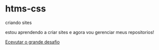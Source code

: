 # htms-css
 criando sites

estou aprendendo a criar sites e agora vou gerenciar meus repositorios!

<a href=https://github.com/hey-afro/htms-css/blob/main/m002/desafios/d10%20de%20novo/index.html>Ecevutar o grande desafio</a>
